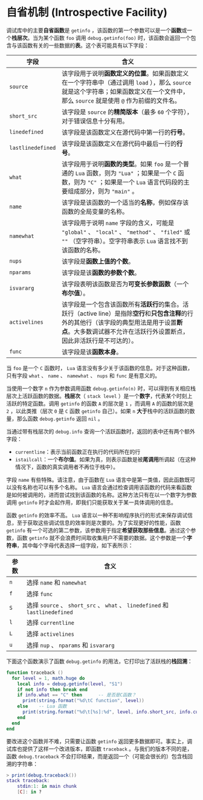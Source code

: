 # 自省机制 (Introspective Facility)

调试库中的主要**自省函数**是 `getinfo` ，该函数的第一个参数可以是一个**函数**或一个**栈层次**。当为某个函数 `foo` 调用 `debug.getinfo(foo)` 时，该函数会返回一个包含与该函数有关的一些数据的**表**。这个表可能具有以下字段：

|字段|含义|
|-----|-----|
| `source` |该字段用于说明**函数定义的位置**。如果函数定义在一个字符串中（通过调用 `load` ），那么 `source` 就是这个字符串；如果函数定义在一个文件中，那么 `source` 就是使用 `@` 作为前缀的文件名。|
| `short_src` |该字段是 `source` 的**精简版本**（最多 `60` 个字符），对于错误信息十分有用。|
| `linedefined` |该字段是该函数定义在源代码中第一行的**行号**。|
| `lastlinedefined` |该字段是该函数定义在源代码中最后一行的**行号**。|
| `what` |该字段用于说明**函数的类型**。如果 `foo` 是一个普通的 `Lua` 函数，则为 `"Lua"` ；如果是一个 `C` 函数，则为 `"C"` ；如果是一个 `Lua` 语言代码段的主要组成部分，则为 `"main"` 。|
| `name` |该字段是该函数的一个适当的**名称**，例如保存该函数的全局变量的名称。|
| `namewhat` |该字段用于说明 `name` 字段的含义，可能是 `"global"` 、 `"local"` 、 `"method"` 、 `"filed"` 或 `""` （空字符串）。空字符串表示 `Lua` 语言找不到该函数的名称。|
| `nups` |该字段是**函数上值的个数**。|
| `nparams` |该字段是该**函数的参数个数**。|
| `isvararg` |该字段表明该函数是否为**可变长参数函数**（一个**布尔值**）。|
| `activelines` |该字段是一个包含该函数所有**活跃行**的集合。活跃行（active line）是指除**空行**和**只包含注释**的行外的其他行（该字段的典型用法是用于设置**断点**。大多数调试器不允许在活跃行外设置断点，因此非活跃行是不可达的）。|
| `func` |该字段是该**函数本身**。|

当 `foo` 是一个 `C` 函数时， `Lua` 语言没有多少关于该函数的信息。对于这种函数，只有字段 `what` 、 `name` 、 `namewhat` 、 `nups` 和 `func` 是有意义的。

当使用一个数字 `n` 作为参数调用函数 `debug.getinfo(n)` 时，可以得到有关相应栈层次上活跃函数的数据。**栈层次**（ `stack level` ）是一个**数字**，代表某个时刻上活跃的特定函数。调用 `getinfo` 的函数 `A` 的层次是 `1` ，而调用 `A` 的函数的层次是 `2` ，以此类推（层次 `0` 是 `C` 函数 `getinfo` 自己）。如果 `n` **大于**栈中的活跃函数的数量，那么函数 `debug.getinfo` 返回 `nil` 。

当通过带有栈层次的 `debug.info` 查询一个活跃函数时，返回的表中还有两个额外字段：
* `currentline`：表示当前函数正在执行的代码所在的行
* `istailcall`：一个**布尔值**。如果为真，则表示函数是被**尾调用**所调起（在这种情况下，函数的真实调用者不再位于栈中）。

字段 `name` 有些特殊。请注意，由于函数在 `Lua` 语言中是第一类值，因此函数既可以没有名称也可以有多个名称。 `Lua` 语言会通过检查调用该函数的代码来看函数是如何被调用的，进而尝试找到该函数的名称。这种方法只有在以一个数字为参数调用 `getinfo` 时才会起作用，即我们只能获取关于某一具体调用的信息。

函数 `getinfo` 的效率不高。 `Lua` 语言以一种不影响程序执行的形式来保存调试信息，至于获取这些调试信息的效率则是次要的。为了实现更好的性能，函数 `getinfo` 有一个可选的第二参数，该参数用于指定**希望获取那些信息**。通过这个参数，函数 `getinfo` 就不会浪费时间取收集用户不需要的数据。这个参数是一个**字符串**，其中每个字母代表选择一组字段，如下表所示：

|参数|含义|
|-----|-----|
| `n` |选择 `name` 和 `namewhat` |
| `f` |选择 `func` |
| `S` |选择 `source` 、 `short_src` 、 `what` 、 `linedefined` 和 `lastlinedefined` |
| `l` |选择 `currentline` |
| `L` |选择 `activelines` |
| `u` |选择 `nup` 、 `nparams` 和 `isvararg` |

下面这个函数演示了函数 `debug.getinfo` 的用法，它打印出了活跃栈的**栈回溯**：

```lua
function traceback ()
  for level = 1, math.huge do
    local info = debug.getinfo(level, "S1")
    if not info then break end
    if info.what == "C" then      -- 是否是C函数？
      print(string.format("%d\tC function", level))
    else    -- Lua 函数
      print(string.format("%d\t[%s]:%d", level, info.short_src, info.currentline))
    end
  end
end
```

要改进这个函数并不难，只需要让函数 `getinfo` 返回更多数据即可。事实上，调试库也提供了这样一个改进版本，即函数 `traceback` 。与我们的版本不同的是，函数 `debug.traceback` 不会打印结果，而是返回一个（可能会很长的）包含栈回溯的字符串：

```lua
> print(debug.traceback())
stack traceback:
	stdin:1: in main chunk
	[C]: in ?
```
